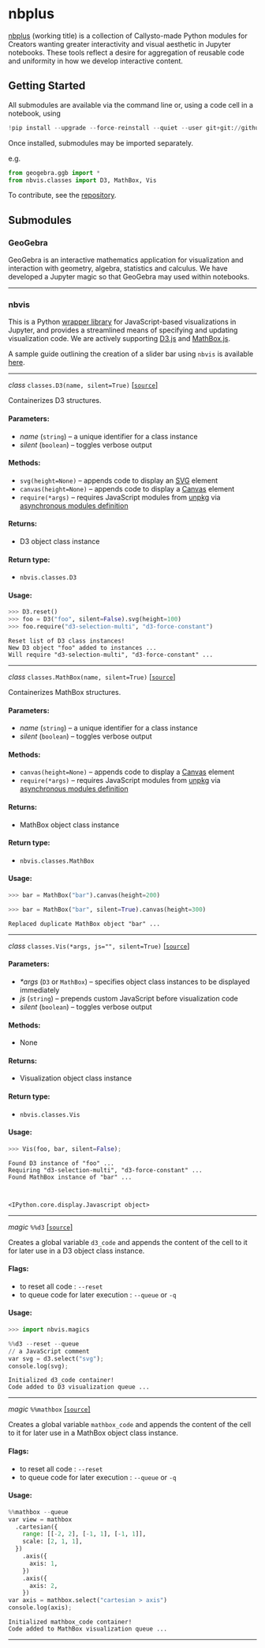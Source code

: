 
# nbplus

[nbplus](https://github.com/callysto/nbplus) (working title) is a collection of Callysto-made Python modules for Creators wanting greater interactivity and visual aesthetic in Jupyter notebooks. These tools reflect a desire for aggregation of reusable code and uniformity in how we develop interactive content.

## Getting Started

All submodules are available via the command line or, using a code cell in a notebook, using


```python
!pip install --upgrade --force-reinstall --quiet --user git+git://github.com/callysto/nbplus.git#egg=nbplus
```

Once installed, submodules may be imported separately.

e.g.


```python
from geogebra.ggb import *
from nbvis.classes import D3, MathBox, Vis
```

To contribute, see the [repository](https://github.com/callysto/nbplus).

## Submodules

### <a name="geogebra">GeoGebra</a>

GeoGebra is an interactive mathematics application for visualization and interaction with geometry, algebra, statistics and calculus. We have developed a Jupyter magic so that GeoGebra may used within notebooks.

---

### <a name="nbvis">nbvis</a>

This is a Python [wrapper library](https://en.wikipedia.org/wiki/Wrapper_library) for JavaScript-based visualizations in Jupyter, and provides a streamlined means of specifying and updating visualization code. We are actively supporting [D3.js](https://d3js.org/) and [MathBox.js](https://github.com/unconed/mathbox).

A sample guide outlining the creation of a slider bar using `nbvis` is available [here](https://github.com/callysto/training-manual-live/blob/extensions/guides/nbvisGuide.ipynb).

---

_class_ `classes.D3(name, silent=True)` [[`source`]](https://github.com/callysto/nbplus/blob/master/nbvis/classes.py)

Containerizes D3 structures.

#### Parameters:
* _name_ (`string`) – a unique identifier for a class instance
* _silent_ (`boolean`) – toggles verbose output

#### Methods:
* `svg(height=None)` – appends code to display an [SVG](https://en.wikipedia.org/wiki/Scalable_Vector_Graphics) element
* `canvas(height=None)` – appends code to display a [Canvas](https://en.wikipedia.org/wiki/Canvas_element) element
* `require(*args)` – requires JavaScript modules from [unpkg](https://unpkg.com/) via [asynchronous modules definition](https://en.wikipedia.org/wiki/Asynchronous_module_definition) 

#### Returns: 

* D3 object class instance

#### Return type:	

* `nbvis.classes.D3`

#### Usage:


```python
>>> D3.reset()
>>> foo = D3("foo", silent=False).svg(height=100)
>>> foo.require("d3-selection-multi", "d3-force-constant")
```

    Reset list of D3 class instances!
    New D3 object "foo" added to instances ...
    Will require "d3-selection-multi", "d3-force-constant" ...


---

_class_ `classes.MathBox(name, silent=True)` [[`source`]](https://github.com/callysto/nbplus/blob/master/nbvis/classes.py)

Containerizes MathBox structures.

#### Parameters:
* _name_ (`string`) – a unique identifier for a class instance
* _silent_ (`boolean`) – toggles verbose output

#### Methods:
* `canvas(height=None)` – appends code to display a [Canvas](https://en.wikipedia.org/wiki/Canvas_element) element
* `require(*args)` – requires JavaScript modules from [unpkg](https://unpkg.com/) via [asynchronous modules definition](https://en.wikipedia.org/wiki/Asynchronous_module_definition) 

#### Returns: 

* MathBox object class instance

#### Return type:	

* `nbvis.classes.MathBox`

#### Usage:


```python
>>> bar = MathBox("bar").canvas(height=200)
```


```python
>>> bar = MathBox("bar", silent=True).canvas(height=300)
```

    Replaced duplicate MathBox object "bar" ...


---

_class_ `classes.Vis(*args, js="", silent=True)` [[`source`]](https://github.com/callysto/nbplus/blob/master/nbvis/classes.py)

#### Parameters:
* _*args_ (`D3` or `MathBox`) – specifies object class instances to be displayed immediately
* _js_ (`string`) – prepends custom JavaScript before visualization code
* _silent_ (`boolean`) – toggles verbose output

#### Methods:
* None

#### Returns: 

* Visualization object class instance

#### Return type:	

* `nbvis.classes.Vis`

#### Usage:


```python
>>> Vis(foo, bar, silent=False);
```

    Found D3 instance of "foo" ...
    Requiring "d3-selection-multi", "d3-force-constant" ...
    Found MathBox instance of "bar" ...



    <IPython.core.display.Javascript object>


---

_magic_ `%%d3` [[`source`]](https://github.com/callysto/nbplus/blob/master/nbvis/magics.py)

Creates a global variable `d3_code` and appends the content of the cell to it for later use in a D3 object class instance. 

#### Flags:
* to reset all code : `--reset`
* to queue code for later execution : `--queue` or `-q`

#### Usage:


```python
>>> import nbvis.magics
```


```python
%%d3 --reset --queue
// a JavaScript comment
var svg = d3.select("svg");
console.log(svg);
```

    Initialized d3_code container!
    Code added to D3 visualization queue ...


---

_magic_ `%%mathbox` [[`source`]](https://github.com/callysto/nbplus/blob/master/nbvis/magics.py)

Creates a global variable `mathbox_code` and appends the content of the cell to it for later use in a MathBox object class instance.

#### Flags:
* to reset all code : `--reset`
* to queue code for later execution : `--queue` or `-q`

#### Usage:


```python
%%mathbox --queue
var view = mathbox
  .cartesian({
    range: [[-2, 2], [-1, 1], [-1, 1]],
    scale: [2, 1, 1],
  })
    .axis({
      axis: 1,
    })
    .axis({
      axis: 2,
    })
var axis = mathbox.select("cartesian > axis")
console.log(axis);
```

    Initialized mathbox_code container!
    Code added to MathBox visualization queue ...


---
